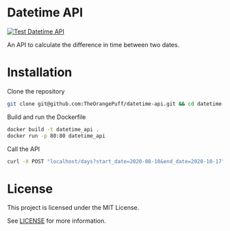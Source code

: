 # Datetime API

[![Test Datetime API](https://github.com/TheOrangePuff/datetime-api/actions/workflows/test.yml/badge.svg)](https://github.com/TheOrangePuff/datetime-api/actions/workflows/test.yml)

An API to calculate the difference in time between two dates.

# Installation

Clone the repository
```bash
git clone git@github.com:TheOrangePuff/datetime-api.git && cd datetime-api
```

Build and run the Dockerfile
```bash
docker build -t datetime_api .
docker run -p 80:80 datetime_api
```

Call the API
```bash
curl -X POST "localhost/days?start_date=2020-08-10&end_date=2020-10-17"
```

# License

This project is licensed under the MIT License.

See [LICENSE](LICENSE) for more information.
